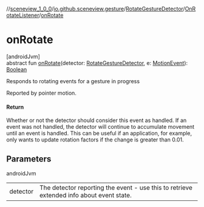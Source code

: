 //[sceneview_1_0_0](../../../../index.md)/[io.github.sceneview.gesture](../../index.md)/[RotateGestureDetector](../index.md)/[OnRotateListener](index.md)/[onRotate](on-rotate.md)

# onRotate

[androidJvm]\
abstract fun [onRotate](on-rotate.md)(detector: [RotateGestureDetector](../index.md), e: [MotionEvent](https://developer.android.com/reference/kotlin/android/view/MotionEvent.html)): [Boolean](https://kotlinlang.org/api/latest/jvm/stdlib/kotlin/-boolean/index.html)

Responds to rotating events for a gesture in progress

Reported by pointer motion.

#### Return

Whether or not the detector should consider this event as handled. If an event was not handled, the detector will continue to accumulate movement until an event is handled. This can be useful if an application, for example, only wants to update rotation factors if the change is greater than 0.01.

## Parameters

androidJvm

| | |
|---|---|
| detector | The detector reporting the event - use this to retrieve extended info about event state. |
